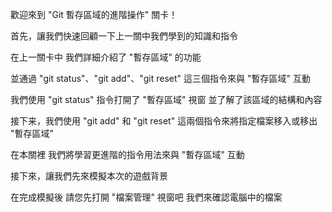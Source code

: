 歡迎來到
"Git 暫存區域的進階操作" 關卡！

首先，讓我們快速回顧一下上一關中我們學到的知識和指令

在上一關卡中
我們詳細介紹了 "暫存區域" 的功能

並通過 "git status"、"git add"、"git reset" 
這三個指令來與 "暫存區域" 互動

我們使用 "git status" 指令打開了 "暫存區域" 視窗
並了解了該區域的結構和內容

接下来，我們使用 "git add" 和 "git reset" 
這兩個指令來將指定檔案移入或移出 "暫存區域"

在本關裡
我們將學習更進階的指令用法來與 "暫存區域" 互動

接下來，讓我們先來模擬本次的遊戲背景

在完成模擬後
請您先打開 "檔案管理" 視窗吧
我們來確認電腦中的檔案
